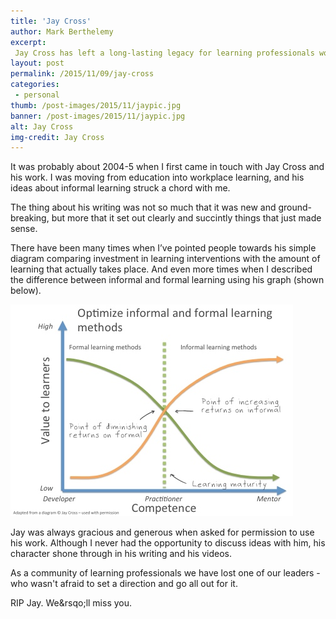 ```yaml
---
title: 'Jay Cross'
author: Mark Berthelemy
excerpt: 
 Jay Cross has left a long-lasting legacy for learning professionals worldwide.
layout: post
permalink: /2015/11/09/jay-cross
categories:
 - personal
thumb: /post-images/2015/11/jaypic.jpg
banner: /post-images/2015/11/jaypic.jpg
alt: Jay Cross
img-credit: Jay Cross
---
```

It was probably about 2004-5 when I first came in touch with Jay Cross and his work. I was moving from education into workplace learning, and his ideas about informal learning struck a chord with me.

The thing about his writing was not so much that it was new and ground-breaking, but more that it set out clearly and succintly things that just made sense.

There have been many times when I&rsquo;ve pointed people towards his simple diagram comparing investment in learning interventions with the amount of learning that actually takes place. And even more times when I described the difference between informal and formal learning using his graph (shown below).

<img style="aligncenter" src="/post-images/2015/11/jay_cross_graph.jpg" alt="Graph comparing informal and formal learning" />

Jay was always gracious and generous when asked for permission to use his work. Although I never had the opportunity to discuss ideas with him, his character shone through in his writing and his videos.

As a community of learning professionals we have lost one of our leaders - who wasn't afraid to set a direction and go all out for it.

RIP Jay. We&rsqo;ll miss you.